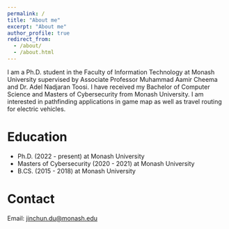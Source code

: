 ```yaml
---
permalink: /
title: "About me"
excerpt: "About me"
author_profile: true
redirect_from: 
  - /about/
  - /about.html
---
```


I am a Ph.D. student in the Faculty of Information Technology at Monash University supervised by Associate Professor Muhammad Aamir Cheema and Dr. Adel Nadjaran Toosi. I have received my Bachelor of Computer Science and Masters of Cybersecurity from Monash University. I am interested in pathfinding applications in game map as well as travel routing for electric  vehicles. 


Education
=====
* Ph.D. (2022 - present) at Monash University
* Masters of Cybersecurity (2020 - 2021) at Monash University
* B.CS. (2015 - 2018) at Monash University

Contact
=====
Email: jinchun.du@monash.edu

